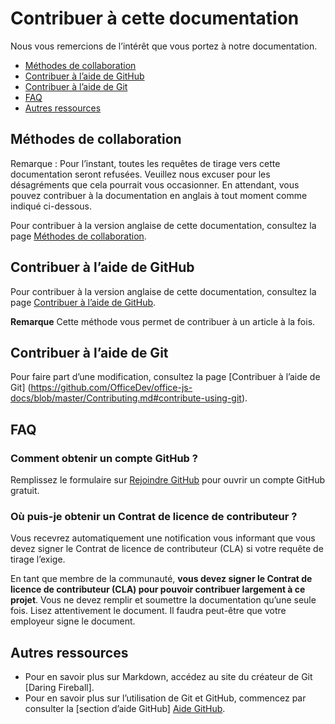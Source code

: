 ﻿# Contribuer à cette documentation

Nous vous remercions de l’intérêt que vous portez à notre documentation.

* [Méthodes de collaboration](#méthodes-de-collaboration)
* [Contribuer à l’aide de GitHub](#contribuer-à-laide-de-github)
* [Contribuer à l’aide de Git](#contribuer-à-laide-de-git)
* [FAQ](#faq)
* [Autres ressources](#autres-ressources)

## Méthodes de collaboration

Remarque : Pour l’instant, toutes les requêtes de tirage vers cette documentation seront refusées. Veuillez nous excuser pour les désagréments que cela pourrait vous occasionner. En attendant, vous pouvez contribuer à la documentation en anglais à tout moment comme indiqué ci-dessous.

Pour contribuer à la version anglaise de cette documentation, consultez la page [Méthodes de collaboration](https://github.com/OfficeDev/office-js-docs/blob/master/Contributing.md#ways-to-contribute).


## Contribuer à l’aide de GitHub

Pour contribuer à la version anglaise de cette documentation, consultez la page [Contribuer à l’aide de GitHub](https://github.com/OfficeDev/office-js-docs/blob/master/Contributing.md#contribute-using-github).


**Remarque** Cette méthode vous permet de contribuer à un article à la fois.


## Contribuer à l’aide de Git

Pour faire part d’une modification, consultez la page [Contribuer à l’aide de Git] (https://github.com/OfficeDev/office-js-docs/blob/master/Contributing.md#contribute-using-git).

 
## FAQ

### Comment obtenir un compte GitHub ?

Remplissez le formulaire sur [Rejoindre GitHub](https://github.com/join) pour ouvrir un compte GitHub gratuit. 

### Où puis-je obtenir un Contrat de licence de contributeur ? 

Vous recevrez automatiquement une notification vous informant que vous devez signer le Contrat de licence de contributeur (CLA) si votre requête de tirage l’exige. 

En tant que membre de la communauté, **vous devez signer le Contrat de licence de contributeur (CLA) pour pouvoir contribuer largement à ce projet**. Vous ne devez remplir et soumettre la documentation qu’une seule fois. Lisez attentivement le document. Il faudra peut-être que votre employeur signe le document.


## Autres ressources

* Pour en savoir plus sur Markdown, accédez au site du créateur de Git [Daring Fireball].
* Pour en savoir plus sur l’utilisation de Git et GitHub, commencez par consulter la [section d’aide GitHub] [Aide GitHub].

[Accueil de GitHub]: http://github.com
[Aide GitHub]: http://help.github.com/
[Configuration de Git]: http://help.github.com/win-set-up-git/
[Accueil de Markdown]: http://daringfireball.net/projects/markdown/
